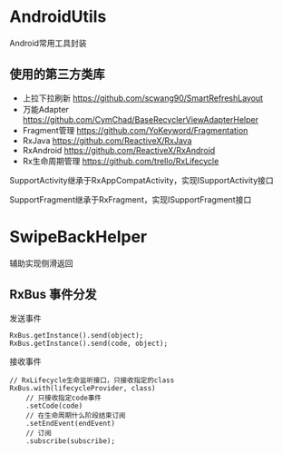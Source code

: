 # AndroidUtils
Android常用工具封装


## 使用的第三方类库

* 上拉下拉刷新 https://github.com/scwang90/SmartRefreshLayout
* 万能Adapter https://github.com/CymChad/BaseRecyclerViewAdapterHelper
* Fragment管理 https://github.com/YoKeyword/Fragmentation
* RxJava https://github.com/ReactiveX/RxJava
* RxAndroid https://github.com/ReactiveX/RxAndroid
* Rx生命周期管理 https://github.com/trello/RxLifecycle


SupportActivity继承于RxAppCompatActivity，实现ISupportActivity接口


SupportFragment继承于RxFragment，实现ISupportFragment接口


# SwipeBackHelper
辅助实现侧滑返回




## RxBus 事件分发

发送事件
```
RxBus.getInstance().send(object);
RxBus.getInstance().send(code, object);
```

接收事件
```
// RxLifecycle生命监听接口，只接收指定的class
RxBus.with(lifecycleProvider, class)
    // 只接收指定code事件
    .setCode(code)
    // 在生命周期什么阶段结束订阅
    .setEndEvent(endEvent)
    // 订阅
    .subscribe(subscribe);
```